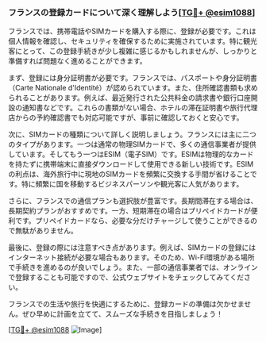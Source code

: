 ### フランスの登録カードについて深く理解しよう[[TG💪+ @esim1088](https://t.me/s/esim1088)]

フランスでは、携帯電話やSIMカードを購入する際に、登録が必要です。これは個人情報を確認し、セキュリティを確保するために実施されています。特に観光客にとって、この登録手続きが少し複雑に感じるかもしれませんが、しっかりと準備すれば問題なく進めることができます。

まず、登録には身分証明書が必要です。フランスでは、パスポートや身分証明書（Carte Nationale d'Identité）が認められています。また、住所確認書類も求められることがあります。例えば、最近発行された公共料金の請求書や銀行口座開設の通知書などです。これらの書類がない場合、ホテルの滞在証明書や旅行代理店からの予約確認書でも対応可能ですが、事前に確認しておくと安心です。

次に、SIMカードの種類について詳しく説明しましょう。フランスには主に二つのタイプがあります。一つは通常の物理SIMカードで、多くの通信事業者が提供しています。そしてもう一つはESIM（電子SIM）です。ESIMは物理的なカードを持たずに携帯端末に直接ダウンロードして使用できる新しい技術です。ESIMの利点は、海外旅行中に現地のSIMカードを頻繁に交換する手間が省けることです。特に頻繁に国を移動するビジネスパーソンや観光客に人気があります。

さらに、フランスでの通信プランも選択肢が豊富です。長期間滞在する場合は、長期契約プランがおすすめです。一方、短期滞在の場合はプリペイドカードが便利です。プリペイドカードなら、必要な分だけチャージして使うことができるので無駄がありません。

最後に、登録の際には注意すべき点があります。例えば、SIMカードの登録にはインターネット接続が必要な場合もあります。そのため、Wi-Fi環境がある場所で手続きを進めるのが良いでしょう。また、一部の通信事業者では、オンラインで登録することも可能ですので、公式ウェブサイトをチェックしてみてください。

フランスでの生活や旅行を快適にするために、登録カードの準備は欠かせません。ぜひ早めに計画を立てて、スムーズな手続きを目指しましょう！

[[TG💪+ @esim1088](https://t.me/s/esim1088) ![Image](https://i.postimg.cc/Y0z9fWf4/image.png)]